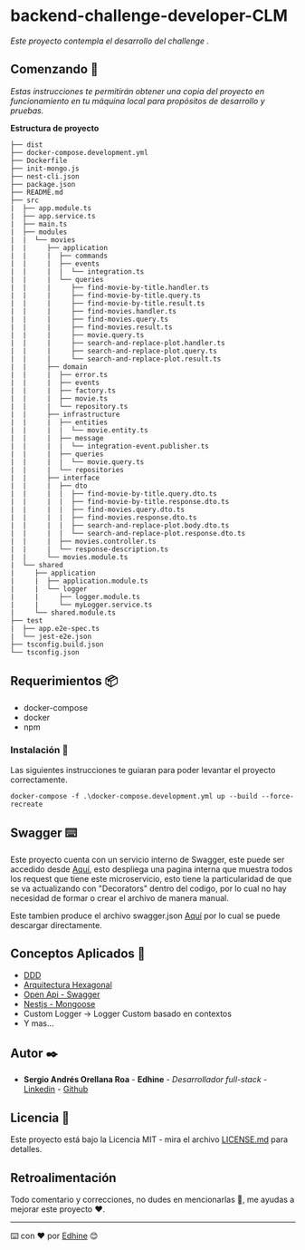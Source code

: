 # backend-challenge-developer-CLM

_Este proyecto contempla el desarrollo del challenge ._

## Comenzando 🚀

_Estas instrucciones te permitirán obtener una copia del proyecto en funcionamiento en tu máquina local para propósitos de desarrollo y pruebas._

**Estructura de proyecto**

```
├── dist
├── docker-compose.development.yml
├── Dockerfile
├── init-mongo.js
├── nest-cli.json
├── package.json
├── README.md
├── src
|  ├── app.module.ts
|  ├── app.service.ts
|  ├── main.ts
|  ├── modules
|  |  └── movies
|  |     ├── application
|  |     |  ├── commands
|  |     |  ├── events
|  |     |  |  └── integration.ts
|  |     |  └── queries
|  |     |     ├── find-movie-by-title.handler.ts
|  |     |     ├── find-movie-by-title.query.ts
|  |     |     ├── find-movie-by-title.result.ts
|  |     |     ├── find-movies.handler.ts
|  |     |     ├── find-movies.query.ts
|  |     |     ├── find-movies.result.ts
|  |     |     ├── movie.query.ts
|  |     |     ├── search-and-replace-plot.handler.ts
|  |     |     ├── search-and-replace-plot.query.ts
|  |     |     └── search-and-replace-plot.result.ts
|  |     ├── domain
|  |     |  ├── error.ts
|  |     |  ├── events
|  |     |  ├── factory.ts
|  |     |  ├── movie.ts
|  |     |  └── repository.ts
|  |     ├── infrastructure
|  |     |  ├── entities
|  |     |  |  └── movie.entity.ts
|  |     |  ├── message
|  |     |  |  └── integration-event.publisher.ts
|  |     |  ├── queries
|  |     |  |  └── movie.query.ts
|  |     |  └── repositories
|  |     ├── interface
|  |     |  ├── dto
|  |     |  |  ├── find-movie-by-title.query.dto.ts
|  |     |  |  ├── find-movie-by-title.response.dto.ts
|  |     |  |  ├── find-movies.query.dto.ts
|  |     |  |  ├── find-movies.response.dto.ts
|  |     |  |  ├── search-and-replace-plot.body.dto.ts
|  |     |  |  └── search-and-replace-plot.response.dto.ts
|  |     |  ├── movies.controller.ts
|  |     |  └── response-description.ts
|  |     └── movies.module.ts
|  └── shared
|     ├── application
|     |  ├── application.module.ts
|     |  └── logger
|     |     ├── logger.module.ts
|     |     └── myLogger.service.ts
|     └── shared.module.ts
├── test
|  ├── app.e2e-spec.ts
|  └── jest-e2e.json
├── tsconfig.build.json
└── tsconfig.json
```

## Requerimientos 📦

* docker-compose
* docker
* npm

### Instalación 🔧

Las siguientes instrucciones te guiaran para poder levantar el proyecto correctamente.

```
docker-compose -f .\docker-compose.development.yml up --build --force-recreate
```

## Swagger ⌨️

Este proyecto cuenta con un servicio interno de Swagger, este puede ser accedido desde [Aquí](http://localhost:3000/api), esto despliega una pagina interna que muestra todos los request que tiene este microservicio, esto tiene la particularidad de que se va actualizando con "Decorators" dentro del codigo, por lo cual no hay necesidad de formar o crear el archivo de manera manual.

Este tambien produce el archivo swagger.json [Aquí](http://localhost:3000/api-json) por lo cual se puede descargar directamente.

## Conceptos Aplicados 🤗

* [DDD](https://es.wikipedia.org/wiki/Dise%C3%B1o_guiado_por_el_dominio)
* [Arquitectura Hexagonal](https://medium.com/@edusalguero/arquitectura-hexagonal-59834bb44b7f)
* [Open Api - Swagger](https://swagger.io/resources/open-api/)
* [Nestjs - Mongoose](https://docs.nestjs.com/techniques/mongodb)
* Custom Logger -> Logger Custom basado en contextos
* Y mas...

## Autor ✒️

* **Sergio Andrés Orellana Roa** - **Edhine** - *Desarrollador full-stack* - [Linkedin](https://www.linkedin.com/in/sergio-andres-orellana-roa/) - [Github](https://github.com/Edhine)

## Licencia 📄

Este proyecto está bajo la Licencia MIT - mira el archivo [LICENSE.md](LICENSE.md) para detalles.

## Retroalimentación

Todo comentario y correcciones, no dudes en mencionarlas 📢, me ayudas a mejorar este proyecto ❤.

---
⌨️ con ❤️ por [Edhine](https://github.com/Edhine) 😊
